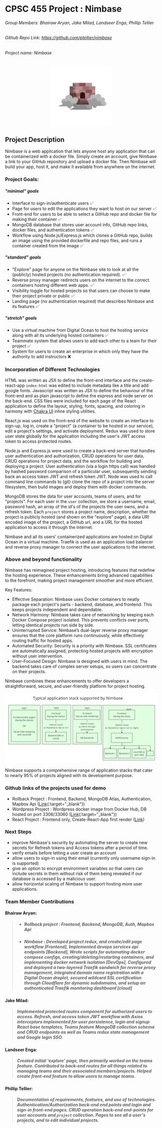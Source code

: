# CPSC 455 Project : Nimbase

###### Group Members: Bhairaw Aryan, Jake Milad, Landseer Enga, Phillip Tellier
###### Github Repo Link: https://github.com/ptellier/nimbase
###### Project name: *Nimbase*


<p align="center">
<img alt="Nimbase icon" src="readme/nimbase_icon.png" width="200px">
</p>

## Project Description

Nimbase is a web application that lets anyone host any application that can be containerized with a docker file.
Simply create an account, give Nimbase a link to your GitHub repository and upload a docker file.
Then Nimbase will build your app, host it, and make it available from anywhere on the internet.

### Project Goals:

##### "minimal" goals
- Interface to sign-in/authenticate users ✅
- Page for users to edit the applications they want to host on our server ✅
- Front-end for users to be able to select a GitHub repo and docker file for making their container ✅
- MongoDB database that stores user account info, GitHub repo links, docker files, and authentication tokens ✅
- Workflow using Node.js/Express.js which clones a GitHub repo, builds an image using the provided dockerfile and repo files, and runs a container created from the image ✅

##### "standard" goals
- "Explore" page for anyone on the Nimbase site to look at all the (publicly) hosted projects (no authentication required). ✅
- Reverse proxy manager redirects users on the internet to the correct containers hosting different web apps. ✅
- Visibility toggle for hosted projects so that users can choose to make their project private or public ✅
- Landing page (no authentication required) that describes Nimbase and its features ✅ 

##### "stretch" goals
- Use a virtual machine from Digital Ocean to host the hosting service along with all its underlying hosted containers ✅
- Teammate system that allows users to add each other to a team for their project ✅
- System for users to create an enterprise in which only they have the authority to add instructors ❌

### Incorporation of Different Technologies

HTML was written as JSX to define the front-end interface and the create-react-app `index-html` was edited to include
metadata like a title and add google fonts. Javascript was written as JSX to define the behaviour of the front-end and
as plain javascript to define the express and node server on the back-end. CSS files were included for each page of 
the React application to define the layout, styling, fonts, spacing, and coloring in harmony with [Chakra UI](https://chakra-ui.com/)
inline styling utilities.

React.js was used on the front-end of the website to create an interface to sign-up, log in, 
create a "project" (a container to be hosted in our service), edit a project's settings, and activate deployment.
Redux was used to store user state globally for the application including the user's JWT access token to access
protected routes.

Node.js and Express.js were used to create a back-end server that handles user authentication and authorization,
CRUD operations for user data, CRUD operations for project data, and the workflow for building and deploying a project.
User authentication (via a login https call) was handled by hashed password comparison of a particular user, 
subsequently sending back an access token JWT and refresh token JWT. Node was used to call command line commands to
(git) clone the repo of a project into the server filesystem, then build images and deploy them with docker commands.

MongoDB stores the data for user accounts, teams of users, and for "projects". For each user in the `user` collection,
we store a username, email, password hash, an array of the id's of the projects the user owns, and a refresh token. 
Each `project` stores a project name, description, whether the project is publicly hosted (and shown on the "explore" page),
a data URI encoded image of the project, a GitHub url, and a URL for the hosted application to access it through the internet.

Nimbase and all its users' containerized applications are hosted on Digital Ocean in a virtual machine. 
Traefik is used as an application load balancer and reverse proxy manager to connect the user applications
to the internet.


### Above and beyond functionality
Nimbase has reimagined project hosting, introducing features that redefine the hosting experience. These enhancements bring advanced capabilities to the forefront, making project management smoother and more efficient.

Key Features:
- Effective Separation: Nimbase uses Docker containers to neatly package each project's parts - backend, database, and frontend. This keeps projects independent and dependable.
- Network Harmony: Nimbase takes care of networking by keeping each Docker Compose project isolated. This prevents conflicts over ports, letting identical projects run side by side.
- Uninterrupted Service: Nimbase’s dual-layer reverse proxy manager ensures that the core platform runs continuously, while effectively routing traffic for hosted apps.
- Automated Security: Security is a priority with Nimbase. SSL certificates are automatically assigned, protecting hosted projects with encryption without user intervention.
- User-Focused Design: Nimbase is designed with users in mind. The backend takes care of complex server setups, so users can concentrate on their projects.

Nimbase combines these enhancements to offer developers a straightforward, secure, and user-friendly platform for project hosting.

![Different structures of app supported by Nimbase](readme/app_infrastructure.jpg)


Nimbase supports a comprehensive range of application stacks that cater to nearly 95% of projects aligned with its development purpose.

<!-- insert a url link in readme -->


### Github links of the projects used for demo
- Rollback Project : Frontend, Backend, MongoDB Atlas, Authentication, Mapbox Api ([Link](https://github.com/Aryan-B/rollback){:target="_blank"})
- Wordpress Project : Wordpress docker image from Docker Hub, DB hosted on port 3306/33060 ([Link](https://github.com/Aryan-B/wordpress){:target="_blank"})
- React Project : Frontend only, Create-React-App first render ([Link]((https://github.com/Aryan-B/demo){:target="_blank"}))

### Next Steps

- improve Nimbase's security by automating the server to create new secrets for Refresh tokens and Access tokens
  after a period of time.
- verify emails before letting a user create an account
- allow users to sign-in using their email (currently only username sign-in is supported)
- give an option to encrypt environment variables so that users can include secrets in them without risk of them
  being revealed if our database is accessed by a malicious user.
- allow horizontal scaling of Nimbase to support hosting more user applications.

### Team Member Contributions

#### Bhairaw Aryan: 
>    - ##### Rollback project : Frontend, Backend, MongoDB, Auth, Mapbox Api
>    - ##### Nimbase : Developed project redux, and create/edit page workflow [Frontend], Implemented devops services api endpoints [Backend], Wrote scripts for automating docker compose configs, creating/deleting/restarting containers, and implementing docker network isolation [DevOps], Configured and deployed a two-layered Traefik sandwich for reverse proxy management, integrated domain name registration with a Digital Ocean droplet, secured wildcard SSL certification through Cloudflare for dynamic subdomains, and setup an authenticated Traefik monitoring dashboard [cloud]

#### Jake Milad: 
> ##### Implemented protected routes component for authorized users to access. Refresh, and access token JWT workflow with Axios interceptors implemented for user persistence, login and signup React base templates, Teams feature MongoDB collection schema and CRUD endpoints as well as Teams redux state management and Google login SSO.

#### Landseer Enga:
> ##### Created initial 'explore' page, then primarily worked on the teams feature. Contributed to back-end routes for all things related to managing teams and their associated members/projects. Helped create front-end feature to allow users to manage teams.

#### Phillip Tellier: 
> ##### Documentation of requirements, features, and use of technologies. Authentication/Authorization back-end end points and login and sign-in front-end pages. CRUD operation back-end end-points for user accounts and `project` collection. Pages to see all a user's projects, and to edit individual projects.
